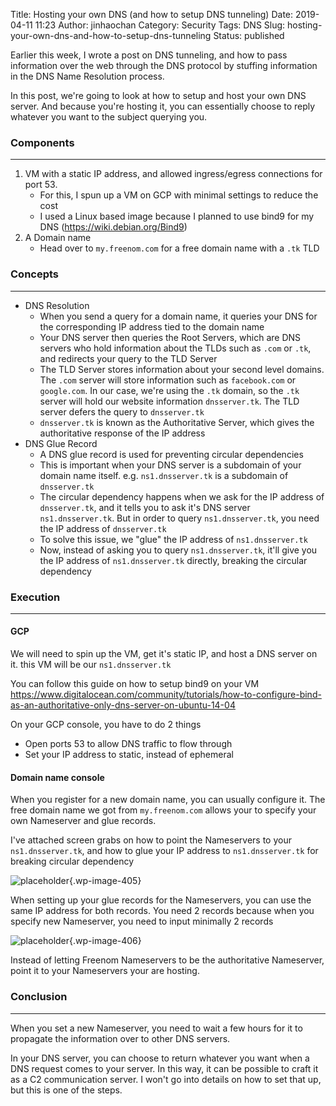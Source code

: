 Title: Hosting your own DNS (and how to setup DNS tunneling)
Date: 2019-04-11 11:23
Author: jinhaochan
Category: Security
Tags: DNS
Slug: hosting-your-own-dns-and-how-to-setup-dns-tunneling
Status: published

<!-- wp:paragraph -->

Earlier this week, I wrote a post on DNS tunneling, and how to pass information over the web through the DNS protocol by stuffing information in the DNS Name Resolution process.

<!-- /wp:paragraph -->

<!-- wp:paragraph -->

In this post, we're going to look at how to setup and host your own DNS server. And because you're hosting it, you can essentially choose to reply whatever you want to the subject querying you.

<!-- /wp:paragraph -->

<!-- wp:heading {"level":3} -->

### Components

<!-- /wp:heading -->

<!-- wp:separator -->

------------------------------------------------------------------------

<!-- /wp:separator -->

</p>
<!-- wp:list {"ordered":true} -->

1.  VM with a static IP address, and allowed ingress/egress connections for port 53.
    -   For this, I spun up a VM on GCP with minimal settings to reduce the cost
    -   I used a Linux based image because I planned to use bind9 for my DNS (https://wiki.debian.org/Bind9)
2.  A Domain name
    -   Head over to `my.freenom.com` for a free domain name with a `.tk` TLD

<!-- /wp:list -->

<!-- wp:heading {"level":3} -->

### Concepts

<!-- /wp:heading -->

<!-- wp:separator -->

------------------------------------------------------------------------

<!-- /wp:separator -->

</p>
<!-- wp:list -->

-   DNS Resolution
    -   When you send a query for a domain name, it queries your DNS for the corresponding IP address tied to the domain name
    -   Your DNS server then queries the Root Servers, which are DNS servers who hold information about the TLDs such as `.com` or `.tk`, and redirects your query to the TLD Server
    -   The TLD Server stores information about your second level domains. The `.com` server will store information such as `facebook.com` or `google.com`. In our case, we're using the `.tk` domain, so the `.tk` server will hold our website information `dnsserver.tk`. The TLD server defers the query to `dnsserver.tk`
    -   `dnsserver.tk` is known as the Authoritative Server, which gives the authoritative response of the IP address
-   DNS Glue Record
    -   A DNS glue record is used for preventing circular dependencies
    -   This is important when your DNS server is a subdomain of your domain name itself. e.g. `ns1.dnsserver.tk` is a subdomain of `dnsserver.tk`
    -   The circular dependency happens when we ask for the IP address of `dnsserver.tk`, and it tells you to ask it's DNS server `ns1.dnsserver.tk`. But in order to query `ns1.dnsserver.tk`, you need the IP address of `dnsserver.tk`
    -   To solve this issue, we "glue" the IP address of `ns1.dnsserver.tk`
    -   Now, instead of asking you to query `ns1.dnsserver.tk`, it'll give you the IP address of `ns1.dnsserver.tk` directly, breaking the circular dependency

<!-- /wp:list -->

<!-- wp:heading {"level":3} -->

### Execution

<!-- /wp:heading -->

<!-- wp:separator -->

------------------------------------------------------------------------

<!-- /wp:separator -->

</p>
<!-- wp:heading {"level":4} -->

#### GCP

<!-- /wp:heading -->

<!-- wp:paragraph -->

We will need to spin up the VM, get it's static IP, and host a DNS server on it. this VM will be our `ns1.dnsserver.tk`

<!-- /wp:paragraph -->

<!-- wp:paragraph -->

You can follow this guide on how to setup bind9 on your VM https://www.digitalocean.com/community/tutorials/how-to-configure-bind-as-an-authoritative-only-dns-server-on-ubuntu-14-04

<!-- /wp:paragraph -->

<!-- wp:paragraph -->

On your GCP console, you have to do 2 things

<!-- /wp:paragraph -->

<!-- wp:list -->

-   Open ports 53 to allow DNS traffic to flow through
-   Set your IP address to static, instead of ephemeral

<!-- /wp:list -->

<!-- wp:heading {"level":4} -->

#### Domain name console

<!-- /wp:heading -->

<!-- wp:paragraph -->

When you register for a new domain name, you can usually configure it. The free domain name we got from `my.freenom.com` allows your to specify your own Nameserver and glue records.

<!-- /wp:paragraph -->

<!-- wp:paragraph -->

I've attached screen grabs on how to point the Nameservers to your `ns1.dnsserver.tk`, and how to glue your IP address to `ns1.dnsserver.tk` for breaking circular dependency

<!-- /wp:paragraph -->

<!-- wp:image {"id":405} -->


![placeholder]({attach}media/2019/04/2.png){.wp-image-405}


<!-- /wp:image -->

<!-- wp:paragraph -->

When setting up your glue records for the Nameservers, you can use the same IP address for both records. You need 2 records because when you specify new Nameserver, you need to input minimally 2 records

<!-- /wp:paragraph -->

<!-- wp:image {"id":406} -->


![placeholder]({attach}media/2019/04/1.png){.wp-image-406}


<!-- /wp:image -->

<!-- wp:paragraph -->

Instead of letting Freenom Nameservers to be the authoritative Nameserver, point it to your Nameservers your are hosting.

<!-- /wp:paragraph -->

<!-- wp:heading {"level":3} -->

### Conclusion  

<!-- /wp:heading -->

<!-- wp:separator -->

------------------------------------------------------------------------

<!-- /wp:separator -->

</p>
<!-- wp:paragraph -->

When you set a new Nameserver, you need to wait a few hours for it to propagate the information over to other DNS servers.

<!-- /wp:paragraph -->

<!-- wp:paragraph -->

In your DNS server, you can choose to return whatever you want when a DNS request comes to your server. In this way, it can be possible to craft it as a C2 communication server. I won't go into details on how to set that up, but this is one of the steps.

<!-- /wp:paragraph -->

